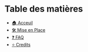 # Table des matières

* [🏠 Acceuil](README.md)
* [🛠 Mise en Place](setting-up.md)
* [❓ FAQ](faq.md)
* [⭐ Credits](credits.md)
